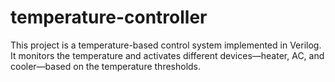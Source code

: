 # temperature-controller
This project is a temperature-based control system implemented in Verilog. It monitors the temperature and activates different devices—heater, AC, and cooler—based on the temperature thresholds.
